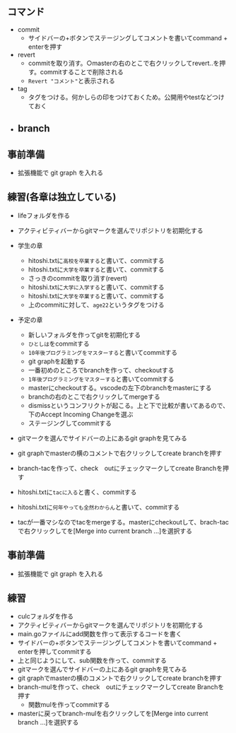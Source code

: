 
## コマンド
- commit
  - サイドバーの+ボタンでステージングしてコメントを書いてcommand + enterを押す
- revert
  - commitを取り消す。○masterの右のとこで右クリックしてrevert..を押す。commitすることで削除される
  - `Revert "コメント"`と表示される
- tag
  - タグをつける。何かしらの印をつけておくため。公開用やtestなどつけておく 
- branch
  -  

## 事前準備
- 拡張機能で git graph を入れる
## 練習(各章は独立している)
- lifeフォルダを作る
- アクティビティバーからgitマークを選んでリポジトリを初期化する
- 学生の章
  - hitoshi.txtに`高校を卒業する`と書いて、commitする
  - hitoshi.txtに`大学を卒業する`と書いて、commitする
  - さっきのcommitを取り消す(revert)
  - hitoshi.txtに`大学に入学する`と書いて、commitする
  - hitoshi.txtに`大学を卒業する`と書いて、commitする
  - 上のcommitに対して、`age22`というタグをつける

- 予定の章
  - 新しいフォルダを作ってgitを初期化する 
  - `ひとしは`をcommitする
  - `10年後プログラミングをマスターする`と書いてcommitする 
  - git graphを起動する
  - 一番初めのところでbranchを作って、checkoutする
  - `1年後プログラミングをマスターする`と書いてcommitする
  - masterにcheckoutする。vscodeの左下のbranchをmasterにする
  - branchの右のとこで右クリックしてmergeする
  - dismissというコンフリクトが起こる。上と下で比較が書いてあるので、下のAccept Incoming Changeを選ぶ
  - ステージングしてcommitする

- gitマークを選んでサイドバーの上にあるgit graphを見てみる
- git graphでmasterの横のコメントで右クリックしてcreate branchを押す
- branch-tacを作って、check　outにチェックマークしてcreate Branchを押す
- hitoshi.txtに`tacに入る`と書く、commitする
- hitoshi.txtに`何年やっても全然わからん`と書いて、commitする
- tacが一番マシなのでtacをmergeする。masterにcheckoutして、brach-tacで右クリックしてを\[Merge into current branch ...]を選択する

## 事前準備
- 拡張機能で git graph を入れる
## 練習
- culcフォルダを作る
- アクティビティバーからgitマークを選んでリポジトリを初期化する
- main.goファイルにadd関数を作って表示するコードを書く
- サイドバーの+ボタンでステージングしてコメントを書いてcommand + enterを押してcommitする
- 上と同じようにして、sub関数を作って、commitする
- gitマークを選んでサイドバーの上にあるgit graphを見てみる
- git graphでmasterの横のコメントで右クリックしてcreate branchを押す
- branch-mulを作って、check　outにチェックマークしてcreate Branchを押す
  - 関数mulを作ってcommitする 
- masterに戻ってbranch-mulを右クリックしてを\[Merge into current branch ...]を選択する
